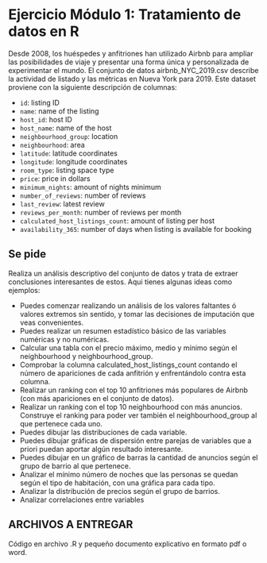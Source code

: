 # Ejercicio Módulo 1: Tratamiento de datos en R

Desde 2008, los huéspedes y anfitriones han utilizado Airbnb para ampliar las posibilidades de viaje y presentar una forma única y personalizada de experimentar el mundo. El conjunto de datos airbnb_NYC_2019.csv describe la actividad de listado y las métricas en Nueva York para 2019.
Este dataset proviene con la siguiente descripción de columnas:



*	`id`: listing ID  
*	`name`: name of the listing  
*	`host_id`: host ID
*	`host_name`: name of the host
*	`neighbourhood_group`: location
*	`neighbourhood`: area
*	`latitude`: latitude coordinates
*	`longitude`: longitude coordinates
*	`room_type`: listing space type
*	`price`: price in dollars
*	`minimum_nights`: amount of nights minimum
*	`number_of_reviews`: number of reviews
*	`last_review`: latest review
*	`reviews_per_month`: number of reviews per month
*	`calculated_host_listings_count`: amount of listing per host
*	`availability_365`: number of days when listing is available for booking

## Se pide
Realiza un análisis descriptivo del conjunto de datos y trata de extraer conclusiones interesantes de estos.
Aqui tienes algunas ideas como ejemplos:

*	Puedes comenzar realizando un análisis de los valores faltantes ó valores extremos sin sentido, y tomar las decisiones de imputación que veas convenientes.
*	Puedes realizar un resumen estadístico básico de las variables numéricas y no numéricas.
*	Calcular una tabla con el precio máximo, medio y mínimo según el neighbourhood y neighbourhood_group.
*	Comprobar la columna calculated_host_listings_count contando el número de apariciones de cada anfitrión y enfrentándolo contra esta columna.
*	Realizar un ranking con el top 10 anfitriones más populares de Airbnb (con más apariciones en el conjunto de datos).
*	Realizar un ranking con el top 10 neighbourhood con más anuncios. Construye el ranking para poder ver también el neighbourhood_group al que pertenece cada uno.
*	Puedes dibujar las distribuciones de cada variable.
*	Puedes dibujar gráficas de dispersión entre parejas de variables que a priori puedan aportar algún resultado interesante.
*	Puedes dibujar en un gráfico de barras la cantidad de anuncios según el grupo de barrio al que pertenece.
*	Analizar el mínimo número de noches que las personas se quedan según el tipo de habitación, con una gráfica para cada tipo.
*	Analizar la distribución de precios según el grupo de barrios.
*	Analizar correlaciones entre variables

## ARCHIVOS A ENTREGAR
Código en archivo .R y pequeño documento explicativo en formato pdf o word.